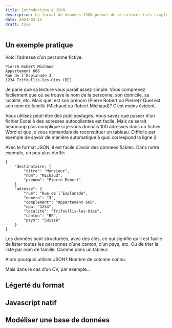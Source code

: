 ```yaml
---
title: Introduction à JSON
description: Le format de données JSON permet de structurer très simplement des données. Il est léger et facile à utiliser dans des programmes informatiques. Et ailleurs.
date: 2024-02-15
draft: true
---
```



## Un exemple pratique

Voici l’adresse d’un personne fictive:

```
Pierre Robert Michaud
Appartement 666
Rue de l’Esplanade 3
1234 Trifoullis-les-Oies (BE)
```

Je parie que sa lecture vous parait assez simple. Vous comprenez facilement que où se trouve le nom de la personne, son domicile, sa localité, etc. Mais quel est son prénom (Pierre Robert ou Pierre)? Quel est son nom de famille (Michaud ou Robert Michaud)? C’est moins évident.

Vous utilisez peut-être des publipostages. Vous savez que passer d’un fichier Excel à des adresses autocollantes est facile. Mais ce serait beaucoup plus compliqué si je vous donnais 100 adresses dans un fichier Word et que je vous demandais de reconstituer un tableau. Difficile par exemple de savoir de manière automatique à quoi correspond la ligne 2.

Avec le format JSON, il est facile d’avoir des données fiables. Dans notre exemple, un peu plus étoffé:

```
{
    "destinataire: {
        "titre": "Monsieur",
        "nom": "Michaud",
        "prenom": "Pierre Robert"
    }
    "adresse": {
        "rue": "Rue de l’Esplanade",
        "numero": "3",
        "complement": "Appartement 666",
        "npa: "1234",
        "localite": "Trifoullis-les-Oies",
        "canton": "BE",
        "pays": "Suisse"
    }
}
```

Les données sont structurées, avec des clés, ce qui signifie qu’il est facile de lister toutes les personnes d’une canton, d’un pays, etc. Ou de trier la liste par nom de famille. Comme dans un tableur.

Alors pourquoi utiliser JSON? Nombre de colonne connu.

Mais dans le cas d’un CV, par exemple...

## Légerté du format

## Javascript natif

## Modéliser une base de données
